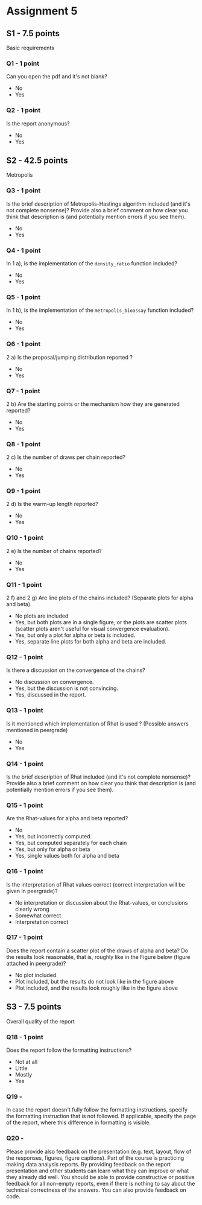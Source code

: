 # Assignment 5

## S1 - 7.5 points

Basic requirements

### Q1 - 1 point

Can you open the pdf and it's not blank?

- No
- Yes

### Q2 - 1 point

Is the report anonymous?

- No
- Yes

## S2 - 42.5 points

Metropolis

### Q3 - 1 point

Is the brief description of Metropolis-Hastings algorithm included (and it's not complete nonsense)? Provide also a brief comment on how clear you think that description is (and potentially mention errors if you see them).

- No
- Yes

### Q4 - 1 point

In 1 a), is the implementation of the `density_ratio` function included?

- No
- Yes

### Q5 - 1 point

In 1 b), is the implementation of the `metropolis_bioassay` function included?

- No
- Yes

### Q6 - 1 point

2 a) Is the proposal/jumping distribution reported ?

- No
- Yes

### Q7 - 1 point

2 b) Are the starting points or the mechanism how they are generated reported?

- No
- Yes


### Q8 - 1 point

2 c) Is the number of draws per chain reported?

- No
- Yes


### Q9 - 1 point

2 d) Is the warm-up length reported?

- No
- Yes

### Q10 - 1 point

2 e) Is the number of chains reported?

- No
- Yes

### Q11 - 1 point

2 f) and 2 g) Are line plots of the chains included? (Separate plots for alpha and beta)

- No plots are included
- Yes, but both plots are in a single figure, or the plots are scatter plots (scatter plots aren't useful for visual convergence evaluation).
- Yes, but only a plot for alpha or beta is included.
- Yes, separate line plots for both alpha and beta are included.

### Q12 - 1 point

Is there a discussion on the convergence of the chains? 

- No discussion on convergence.
- Yes, but the discussion is not convincing.
- Yes, discussed in the report.

### Q13 - 1 point

Is it mentioned which implementation of Rhat is used ? (Possible answers mentioned in peergrade)

- No
- Yes


### Q14 - 1 point

Is the brief description of Rhat included (and it's not complete nonsense)? Provide also a brief comment on how clear you think that description is (and potentially mention errors if you see them).

### Q15 - 1 point

Are the Rhat-values for alpha and beta reported?

- No
- Yes, but incorrectly computed.
- Yes, but computed separately for each chain
- Yes, but only for alpha or beta
- Yes, single values both for alpha and beta

### Q16 - 1 point

Is the interpretation of Rhat values correct (correct interpretation will be given in peergrade)?

- No interpretation or discussion about the Rhat-values, or conclusions clearly wrong
- Somewhat correct
- Interpretation correct

### Q17 - 1 point

Does the report contain a scatter plot of the draws of alpha and beta? Do the results look reasonable, that is, roughly like in the Figure below (figure attached in peergrade)?

- No plot included
- Plot included, but the results do not look like in the figure above
- Plot included, and the results look roughly like in the figure above

## S3 - 7.5 points

Overall quality of the report

### Q18 - 1 point

Does the report follow the formatting instructions?

- Not at all
- Little
- Mostly
- Yes

### Q19 -

In case the report doesn't fully follow the formatting instructions, specify the formatting instruction that is not followed. If applicable, specify the page of the report, where this difference in formatting is visible.

### Q20 -

Please provide also feedback on the presentation (e.g. text, layout, flow of the responses, figures, figure captions). Part of the course is practicing making data analysis reports. By providing feedback on the report presentation and other students can learn what they can improve or what they already did well. You should be able to provide constructive or positive feedback for all non-empty reports, even if there is nothing to say about the technical correctness of the answers. You can also provide feedback on code.
